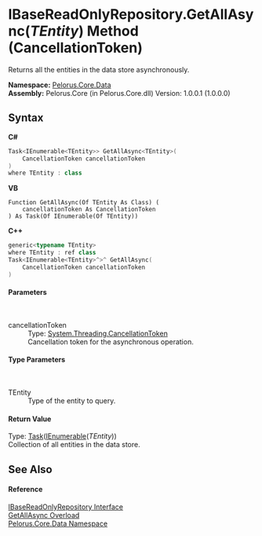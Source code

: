# IBaseReadOnlyRepository.GetAllAsync(*TEntity*) Method (CancellationToken)
 

Returns all the entities in the data store asynchronously.

**Namespace:**&nbsp;<a href="E27DB326">Pelorus.Core.Data</a><br />**Assembly:**&nbsp;Pelorus.Core (in Pelorus.Core.dll) Version: 1.0.0.1 (1.0.0.0)

## Syntax

**C#**<br />
``` C#
Task<IEnumerable<TEntity>> GetAllAsync<TEntity>(
	CancellationToken cancellationToken
)
where TEntity : class

```

**VB**<br />
``` VB
Function GetAllAsync(Of TEntity As Class) ( 
	cancellationToken As CancellationToken
) As Task(Of IEnumerable(Of TEntity))
```

**C++**<br />
``` C++
generic<typename TEntity>
where TEntity : ref class
Task<IEnumerable<TEntity>^>^ GetAllAsync(
	CancellationToken cancellationToken
)
```


#### Parameters
&nbsp;<dl><dt>cancellationToken</dt><dd>Type: <a href="http://msdn2.microsoft.com/en-us/library/dd384802" target="_blank">System.Threading.CancellationToken</a><br />Cancellation token for the asynchronous operation.</dd></dl>

#### Type Parameters
&nbsp;<dl><dt>TEntity</dt><dd>Type of the entity to query.</dd></dl>

#### Return Value
Type: <a href="http://msdn2.microsoft.com/en-us/library/dd321424" target="_blank">Task</a>(<a href="http://msdn2.microsoft.com/en-us/library/9eekhta0" target="_blank">IEnumerable</a>(*TEntity*))<br />Collection of all entities in the data store.

## See Also


#### Reference
<a href="E4B31551">IBaseReadOnlyRepository Interface</a><br /><a href="5190A76F">GetAllAsync Overload</a><br /><a href="E27DB326">Pelorus.Core.Data Namespace</a><br />